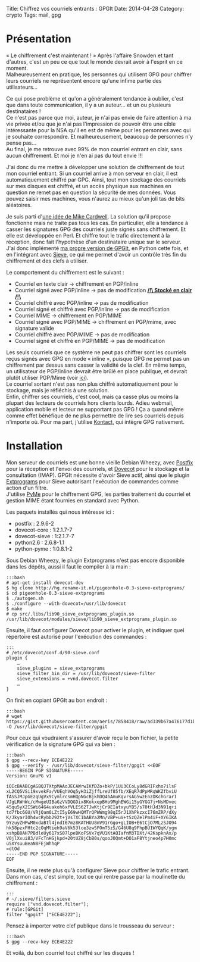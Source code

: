 Title: Chiffrez vos courriels entrants : GPGIt
Date: 2014-04-28
Category: crypto
Tags: mail, gpg

# Présentation

« Le chiffrement c'est maintenant ! » Après l'affaire Snowden et tant d'autres,
 c'est un peu ce que tout le monde devrait avoir à l'esprit en ce moment.<br/>
Malheureusement en pratique, les personnes qui utilisent GPG pour chiffrer leurs
 courriels ne représentent encore qu'une infime partie des utilisateurs…

Ce qui pose problème et qu'on a généralement tendance à oublier, c'est que dans
 toute communication, il y a un auteur… et un ou plusieurs destinataires !<br/>
Ce n'est pas parce que moi, auteur, je n'ai pas envie de faire attention à ma vie
 privée et/ou que je n'ai pas l'impression de pouvoir être une cible intéressante
 pour la NSA qu'il en est de même pour les personnes avec qui je souhaite
 correspondre. Et malheureusement, beaucoup de personnes n'y pense pas…<br/>
Au final, je me retrouve avec 99% de mon courriel entrant en clair, sans aucun
 chiffrement. Et moi je n'en ai pas du tout envie !!!

J'ai donc du me mettre à développer une solution de chiffrement de tout mon
 courriel entrant. Si un courriel arrive à mon serveur en clair, il est
 automatiquement chiffré par GPG. Ainsi, tout mon stockage des courriels sur mes
 disques est chiffré, et un accès physique aux machines en question ne remet pas
 en question la sécurité de mes données. Vous pouvez saisir mes machines, vous
 n'aurez au mieux qu'un joli tas de bits aléatoires.

Je suis parti d'[une idée de Mike Cardwell](https://grepular.com/Automatically_Encrypting_all_Incoming_Email).
La solution qu'il propose fonctionne mais ne traite pas tous les cas. En
 particulier, elle a tendance à casser les signatures GPG des courriels juste
 signés sans chiffrement. Et elle est développée en Perl. Et chiffre tout le
 trafic directement à la réception, donc fait l'hypothèse d'un destinataire
 unique sur le serveur.<br/>
J'ai donc implémenté [ma propre version de GPGIt](https://gist.github.com/aeris/7858418#file-gpgit-py),
 en Python cette fois, et en l'intégrant avec [Sieve](https://fr.wikipedia.org/wiki/Sieve),
 ce qui me permet d'avoir un contrôle très fin du chiffrement et des clefs à utiliser.

Le comportement du chiffrement est le suivant :

  * Courriel en texte clair → chiffrement en PGP/inline
  * Courriel signé avec PGP/inline → pas de modification **<u>/!\\ Stocké en clair /!\\</u>**
  * Courriel chiffré avec PGP/inline → pas de modification
  * Courriel signé et chiffré avec PGP/inline → pas de modification
  * Courriel MIME → chiffrement en PGP/MIME
  * Courriel signé avec PGP/MIME → chiffrement en PGP/mime, avec signature valide
  * Courriel chiffré avec PGP/MIME → pas de modification
  * Courriel signé et chiffré en PGP/MIME → pas de modification

Les seuls courriels que ce système ne peut pas chiffrer sont les courriels reçus
 signés avec GPG en mode « inline », puisque GPG ne permet pas un chiffrement par
 dessus sans casser la validité de la clef.
En même temps, un utilisateur de PGP/inline devrait être brûlé en place publique,
 et devrait plutôt utiliser PGP/Mime (voir [ici](http://www.phildev.net/pgp/pgp_clear_vs_mime.html)).<br/>
Le courriel sortant n'est pas non plus chiffré automatiquement pour le stockage,
 mais je réfléchis à une solution.<br/>
Enfin, chiffrer ses courriels, c'est cool, mais ça casse plus ou moins la plupart
 des lecteurs de courriels hors clients lourds. Adieu webmail, application mobile
 et lecteur ne supportant pas GPG ! Ça a quand même comme effet bénéfique de ne
 plus permettre de lire ses courriels depuis n'importe où.
Pour ma part, j'utilise [Kontact](http://userbase.kde.org/Kontact/fr), qui
 intègre GPG nativement.

# Installation

Mon serveur de courriels est une bonne vieille Debian Wheezy, avec [Postfix](http://www.postfix.org/)
 pour la réception et l'envoi des courriels, et [Dovecot](http://www.dovecot.org/)
 pour le stockage et la consultation (IMAP).
GPGIt nécessite d'avoir Sieve actif, ainsi que le plugin [Extprograms](http://wiki2.dovecot.org/Pigeonhole/Sieve/Plugins/Extprograms) pour Sieve autorisant l'exécution de
 commandes comme action d'un filtre.<br/>
J'utilise [PyMe](http://pyme.sourceforge.net/) pour le chiffrement GPG, les
parties traitement du courriel et gestion MIME étant fournies en standard avec Python.

Les paquets installés qui nous intéresse ici :

 * postfix : 2.9.6-2
 * dovecot-core : 1:2.1.7-7
 * dovecot-sieve : 1:2.1.7-7
 * python2.6 : 2.6.8-1.1
 * python-pyme : 1:0.8.1-2

Sous Debian Wheezy, le plugin Extprograms n'est pas encore disponible dans les
 dépôts, aussi il faut le compiler à la main :

	:::bash
	# apt-get install dovecot-dev
	$ hg clone http://hg.rename-it.nl/pigeonhole-0.3-sieve-extprograms/
	$ cd pigeonhole-0.3-sieve-extprograms
	$ ./autogen.sh
	$ ./configure --with-dovecot=/usr/lib/dovecot
	$ make
	# cp src/.libs/lib90_sieve_extprograms_plugin.so /usr/lib/dovecot/modules/sieve/lib90_sieve_extprograms_plugin.so

Ensuite, il faut configurer Dovecot pour activer le plugin, et indiquer quel
 répertoire est autorisé pour l'exécution des commandes :

	:::
	# /etc/dovecot/conf.d/90-sieve.conf
	plugin {
		…
		sieve_plugins = sieve_extprograms
		sieve_filter_bin_dir = /usr/lib/dovecot/sieve-filter
		sieve_extensions = +vnd.dovecot.filter
		…
	}

On finit en copiant GPGIt au bon endroit :

	:::bash
	# wget https://gist.githubusercontent.com/aeris/7858418/raw/ad339b67a476177d1b2eb2b864e7ac207751944a/gpgit.py -O /usr/lib/dovecot/sieve-filter/gpgit

Pour ceux qui voudraient s'assurer d'avoir reçu le bon fichier, la petite
 vérification de la signature GPG qui va bien :

	:::bash
	$ gpg --recv-key ECE4E222
	$ gpg --verify - /usr/lib/dovecot/sieve-filter/gpgit <<EOF
	-----BEGIN PGP SIGNATURE-----
    Version: GnuPG v1

    iQIcBAABCgAGBQJTXtpMAAoJECAWrwIKfDZo+bkP/1UU3CCoLy8dGRIFxho7ilsF
    xL2CQ5VSi19xvekFa/VUEqhVOq5yH3iZjffLreUf85fb/XEqR7dPpMRqWKZfbviU
    fASSJMJpGEzqUgVx9CymlrcsmHQpNGcBjkhDQ4bAmuKqvrsAG5wzEnzDKchGrarI
    VJgLRWnWc/cMwgeUIBaGzVVDQGDix8KokxepBHo9MghEWGi15yGYGG7j+NsMDvec
    45qu5yX2ISWi64G4uakoh6xfVLES62TJwKtjCr9EIatxyuYB5/s70tHJd3N91q+i
    td7fbc6GU/VRjQam0LZtI5yE69wHQMTrQPWWmg98qI5rJ1XhPkzxcI76mZRP/dXy
    K/JkyarIOh4wcRybb292t+jVsTXC1bABYa2Mn/VBP+uV+tSzQZelPm4iF+XY6IKA
    9YzuyZHPwM0xdaBtl4jndI67mz8KATHUU8mV91rGgo+gLIOB+E6tCjO7MLzSJO94
    hk58pzxFHtc2cOqMtieh9aV6k53lce3zwSFOmT5zS/G46U8q9FhpBU1WYQqK/ygm
    xshpB8AH7PBdleUy617xS07lpeBKoFSVx7qVU1KtAQIafnM3TDXt/42KspknAx/p
    V0jlXxui83/VFcTnHGjkpd+20tUZ8jCbB0s/qooJOQmt+DO1aF8Ytjneo4p7H0mc
    u5XYsuuBeaN8FEjWhhqP
    =dtOd
    -----END PGP SIGNATURE-----
    EOF

Ensuite, il ne reste plus qu'à configurer Sieve pour chiffrer le trafic entrant.
Dans mon cas, c'est simple, tout ce qui rentre passe par la moulinette du
 chiffrement :

	:::
	# ~/.sieve/filters.sieve
	require ["vnd.dovecot.filter"];
    # rule:[GPGit]
	filter "gpgit" ["ECE4E222"];

Pensez à importer votre clef publique dans le trousseau du serveur :

	:::bash
	$ gpg --recv-key ECE4E222

Et voilà, du bon courriel tout chiffré sur les disques !
